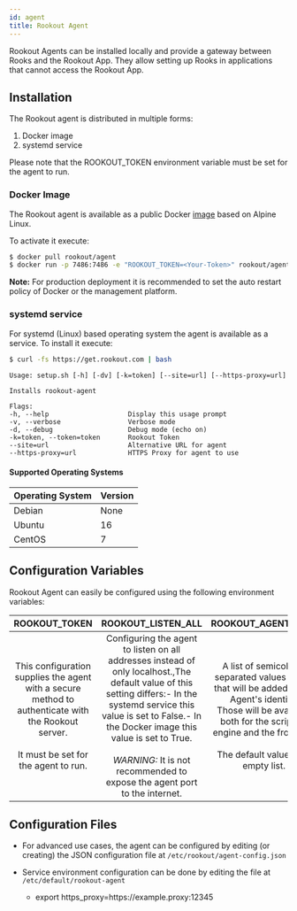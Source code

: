 ```yaml
---
id: agent
title: Rookout Agent
---
```


Rookout Agents can be installed locally and provide a gateway between Rooks and the Rookout App.
They allow setting up Rooks in applications that cannot access the Rookout App.

## Installation

The Rookout agent is distributed in multiple forms:
1. Docker image
2. systemd service

Please note that the ROOKOUT_TOKEN environment variable must be set for the agent to run.

### Docker Image

The Rookout agent is available as a public Docker [image](https://hub.docker.com/r/rookout/agent/) based on Alpine Linux.

To activate it execute:
```bash
$ docker pull rookout/agent
$ docker run -p 7486:7486 -e "ROOKOUT_TOKEN=<Your-Token>" rookout/agent
```

**Note:** For production deployment it is recommended to set the auto restart policy of Docker or the management platform.

### systemd service
For systemd (Linux) based operating system the agent is available as a service. To install it execute:
```bash
$ curl -fs https://get.rookout.com | bash
```

```
Usage: setup.sh [-h] [-dv] [-k=token] [--site=url] [--https-proxy=url]

Installs rookout-agent

Flags:
-h, --help                    Display this usage prompt
-v, --verbose                 Verbose mode
-d, --debug                   Debug mode (echo on)
-k=token, --token=token       Rookout Token
--site=url                    Alternative URL for agent
--https-proxy=url             HTTPS Proxy for agent to use
```

#### Supported Operating Systems

| Operating System   | Version    |
| ------------------ | ---------- |
| Debian             | None       |
| Ubuntu             | 16         |
| CentOS             | 7          |

## Configuration Variables

Rookout Agent can easily be configured using the following environment variables:

| ROOKOUT_TOKEN | ROOKOUT_LISTEN_ALL | ROOKOUT_AGENT_TAGS |
|:----------------------------------------------------------------------------------------------------------------------------------------:|:----------------------------------------------------------------------------------------------------------------------------------------------------------------------------------------------------------------------------------------------------------------------------------------------------:|:-------------------------------------------------------------------------------------------------------------------------------------------------------------------------------------------------------:|
| This configuration supplies the agent with a secure method to authenticate with the Rookout server.<br/><br/>It must be set for the agent to run. | Configuring the agent to listen on all addresses instead of only localhost.,The default value of this setting differs:- In the systemd service this value is set to False.- In the Docker image this value is set to True.<br/><br/>*WARNING:* It is not recommended to expose the agent port to the internet. | A list of semicolon `;` separated values (tags) that will be added to the Agent's identity.<br/>Those will be available both for the scripting engine and the frontend.<br/><br/>The default value is an empty list. |

## Configuration Files

- For advanced use cases, the agent can be configured by editing (or creating) the JSON 
configuration file at `/etc/rookout/agent-config.json`

- Service environment configuration can be done by editing the file at `/etc/default/rookout-agent`
    - export https_proxy=https://<span></span>example.proxy:12345
